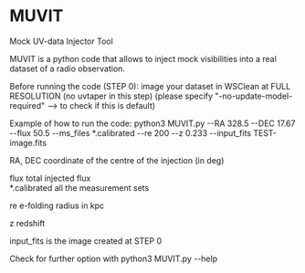 # MUVIT
Mock UV-data Injector Tool

MUVIT is a python code that allows to inject mock visibilities into a real dataset of a radio observation. 

Before running the code (STEP 0): image your dataset in WSClean at FULL RESOLUTION (no uvtaper in this step) (please specify "-no-update-model-required" --> to check if this is default) 

Example of how to run the code:
python3 MUVIT.py --RA 328.5 --DEC 17.67 --flux 50.5 --ms_files *.calibrated --re 200 --z 0.233 --input_fits TEST-image.fits

RA, DEC coordinate of the centre of the injection (in deg) 

flux total injected flux  
*.calibrated all the measurement sets 

re e-folding radius in kpc

z redshift

input_fits is the image created at STEP 0


Check for further option with python3 MUVIT.py --help


